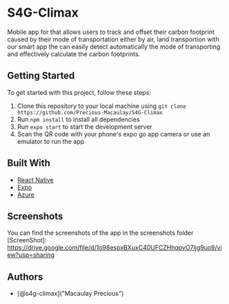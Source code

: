 # S4G-Climax
Mobile app for that allows users to track and offset their carbon footprint caused by their mode of transportation either by air, land transportion with our smart app the can easily detect automatically the mode of transporting and effectively calculate the carbon footprints.


## Getting Started

To get started with this project, follow these steps:

1. Clone this repository to your local machine using `git clone https://github.com/Precious-Macaulay/S4G-Climax`
2. Run `npm install` to install all dependencies
3. Run `expo start` to start the development server
4. Scan the QR code with your phone's expo go app camera or use an emulator to run the app

## Built With

- [React Native](https://reactnative.dev/)
- [Expo](https://expo.io/)
- [Azure](https://azure.microsoft.com/en-us/)

## Screenshots

You can find the screenshots of the app in the screenshots folder
[ScreenShot]: https://drive.google.com/file/d/1o98espxBXuxC40UFCZHhqpvO7ljg9uo9/view?usp=sharing

## Authors

- [@s4g-climax]("Macaulay Precious")
 